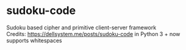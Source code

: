 # sudoku-code
Sudoku based cipher and primitive client-server framework  <br />
Credits: https://dellsystem.me/posts/sudoku-code in Python 3 + now supports whitespaces
